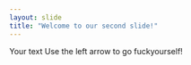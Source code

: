```yaml
---
layout: slide
title: "Welcome to our second slide!"
---
```

Your text
Use the left arrow to go fuckyourself!
